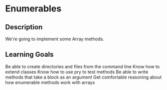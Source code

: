 # Enumerables

## Description
We're going to implement some Array methods.

## Learning Goals
Be able to create directories and files from the command line
Know how to extend classes
Know how to use pry to test methods
Be able to write methods that take a block as an argument
Get comfortable reasoning about how enumerable methods work with arrays